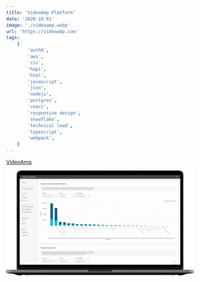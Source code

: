 ```yaml
---
title: 'VideoAmp Platform'
date: '2020-10-01'
image: './videoamp.webp'
url: 'https://videoamp.com'
tags:
    [
        'auth0',
        'aws',
        'css',
        'hapi',
        'html',
        'javascript',
        'json',
        'nodejs',
        'postgres',
        'react',
        'responsive design',
        'snowflake',
        'technical lead',
        'typescript',
        'webpack',
    ]
---
```


[VideoAmp](https://videoamp.com)

![VideoAmp Measurement Application](./videoamp-measurement.webp)
